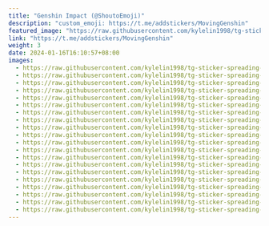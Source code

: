 ```yaml
---
title: "Genshin Impact (@ShoutoEmoji)"
description: "custom_emoji: https://t.me/addstickers/MovingGenshin"
featured_image: "https://raw.githubusercontent.com/kylelin1998/tg-sticker-spreading-worldwide-images/main/img/7c52d3ed-58a8-419e-96d8-18ba08074a87.jpg"
link: "https://t.me/addstickers/MovingGenshin"
weight: 3
date: 2024-01-16T16:10:57+08:00
images:
  - https://raw.githubusercontent.com/kylelin1998/tg-sticker-spreading-worldwide-images/main/img/7c52d3ed-58a8-419e-96d8-18ba08074a87.jpg
  - https://raw.githubusercontent.com/kylelin1998/tg-sticker-spreading-worldwide-images/main/img/3b71e3bd-df20-4fa1-be64-c9911000976b.jpg
  - https://raw.githubusercontent.com/kylelin1998/tg-sticker-spreading-worldwide-images/main/img/706b54e4-7c98-4854-8f76-e2870aceb221.jpg
  - https://raw.githubusercontent.com/kylelin1998/tg-sticker-spreading-worldwide-images/main/img/58dd3920-d208-4436-b36a-d3ed515c39fc.jpg
  - https://raw.githubusercontent.com/kylelin1998/tg-sticker-spreading-worldwide-images/main/img/4f251a98-07aa-4df1-bb77-1e6002cd3e2b.jpg
  - https://raw.githubusercontent.com/kylelin1998/tg-sticker-spreading-worldwide-images/main/img/5f9a3eb3-eb25-4304-9f1c-435f82a51fa5.jpg
  - https://raw.githubusercontent.com/kylelin1998/tg-sticker-spreading-worldwide-images/main/img/9e4f17e3-7855-4848-b37a-0d23e52a9c7d.jpg
  - https://raw.githubusercontent.com/kylelin1998/tg-sticker-spreading-worldwide-images/main/img/05e73f41-74f9-4a74-8174-10c019505882.jpg
  - https://raw.githubusercontent.com/kylelin1998/tg-sticker-spreading-worldwide-images/main/img/dc90955a-e15b-46c6-9f5e-1e9e3244d4cb.jpg
  - https://raw.githubusercontent.com/kylelin1998/tg-sticker-spreading-worldwide-images/main/img/f6ee2c3a-067e-4e8e-8af8-2a76428b9d5d.jpg
  - https://raw.githubusercontent.com/kylelin1998/tg-sticker-spreading-worldwide-images/main/img/7533b684-1e25-4fc0-a870-9c03dd23dffb.jpg
  - https://raw.githubusercontent.com/kylelin1998/tg-sticker-spreading-worldwide-images/main/img/e82fa1dd-d41b-4bae-90b3-6746fd7659ac.jpg
  - https://raw.githubusercontent.com/kylelin1998/tg-sticker-spreading-worldwide-images/main/img/2ac52fd3-fa95-47dd-bd59-47e40e0ba4ea.jpg
  - https://raw.githubusercontent.com/kylelin1998/tg-sticker-spreading-worldwide-images/main/img/e47b8be9-13c8-4ba0-86e5-fc6d9ebdbe23.jpg
  - https://raw.githubusercontent.com/kylelin1998/tg-sticker-spreading-worldwide-images/main/img/a2bf8e29-738c-4903-aa75-fbcd95415df0.jpg
  - https://raw.githubusercontent.com/kylelin1998/tg-sticker-spreading-worldwide-images/main/img/2a5d287a-3c9a-406c-838d-be4070e83228.jpg
  - https://raw.githubusercontent.com/kylelin1998/tg-sticker-spreading-worldwide-images/main/img/0c1420f4-7cb9-4b83-9ba0-e2ee848591ba.jpg
  - https://raw.githubusercontent.com/kylelin1998/tg-sticker-spreading-worldwide-images/main/img/8e412b53-4ec1-405c-bedc-bc12e07124b5.jpg
  - https://raw.githubusercontent.com/kylelin1998/tg-sticker-spreading-worldwide-images/main/img/013f7298-5a5e-4735-9fdd-07a386b13fe8.jpg
  - https://raw.githubusercontent.com/kylelin1998/tg-sticker-spreading-worldwide-images/main/img/5db4129b-073b-4a8a-acae-0de8d3fcadd5.jpg
---
```

